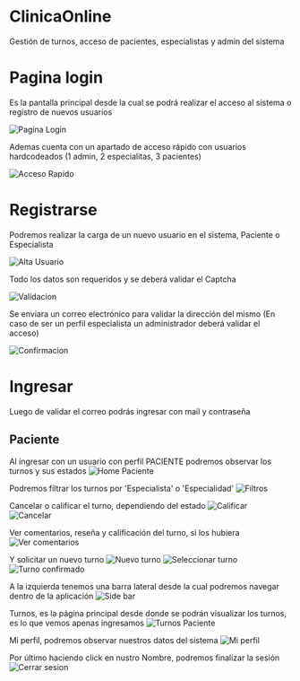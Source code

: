 # ClinicaOnline

Gestión de turnos, acceso de pacientes, especialistas y admin del sistema

# Pagina login

Es la pantalla principal desde la cual se podrá realizar el acceso al sistema o registro de nuevos usuarios

![Pagina Login](https://github.com/EstebanMato/ClinicaOnlineTPLabo/blob/master/imgReadme/2023-11-16%2009_41_56-.png)


Ademas cuenta con un apartado de acceso rápido con usuarios hardcodeados (1 admin, 2 especialitas, 3 pacientes) 

![Acceso Rapido](https://github.com/EstebanMato/ClinicaOnlineTPLabo/blob/master/imgReadme/2023-11-16%2009_44_09-ClinicaOnline.png)

# Registrarse

Podremos realizar la carga de un nuevo usuario en el sistema, Paciente o Especialista 

![Alta Usuario](https://github.com/EstebanMato/ClinicaOnlineTPLabo/blob/master/imgReadme/2023-11-16%2009_51_03-ClinicaOnline.png)

Todo los datos son requeridos y se deberá validar el Captcha 

![Validacion](https://github.com/EstebanMato/ClinicaOnlineTPLabo/blob/master/imgReadme/2023-11-16%2011_20_06-ClinicaOnline.png)

Se enviara un correo electrónico para validar la dirección del mismo (En caso de ser un perfil especialista un administrador deberá validar el acceso)

![Confirmacion](https://github.com/EstebanMato/ClinicaOnlineTPLabo/blob/master/imgReadme/2023-11-16%2011_20_32-ClinicaOnline.png)


# Ingresar
Luego de validar el correo podrás ingresar con mail y contraseña

## Paciente
Al ingresar con un usuario con perfil PACIENTE podremos observar los turnos y sus estados
![Home Paciente](https://github.com/EstebanMato/ClinicaOnlineTPLabo/blob/master/imgReadme/2023-11-16%2011_42_25-.png)

Podremos filtrar los turnos por 'Especialista' o 'Especialidad' 
![Filtros](https://github.com/EstebanMato/ClinicaOnlineTPLabo/blob/master/imgReadme/2023-11-16%2011_48_55-.png)

Cancelar o calificar el turno, dependiendo del estado 
![Calificar](https://github.com/EstebanMato/ClinicaOnlineTPLabo/blob/master/imgReadme/2023-11-16%2011_58_43-ClinicaOnline.png)
![Cancelar](https://github.com/EstebanMato/ClinicaOnlineTPLabo/blob/master/imgReadme/2023-11-16%2011_59_22-ClinicaOnline.png)

Ver comentarios, reseña y calificación del turno, si los hubiera
![Ver comentarios](https://github.com/EstebanMato/ClinicaOnlineTPLabo/blob/master/imgReadme/2023-11-16%2011_57_00-.png)

Y solicitar un nuevo turno 
![Nuevo turno](https://github.com/EstebanMato/ClinicaOnlineTPLabo/blob/master/imgReadme/2023-11-16%2012_00_39-.png)
![Seleccionar turno](https://github.com/EstebanMato/ClinicaOnlineTPLabo/blob/master/imgReadme/2023-11-16%2012_01_39-ClinicaOnline.png)
![Turno confirmado](https://github.com/EstebanMato/ClinicaOnlineTPLabo/blob/master/imgReadme/2023-11-16%2012_02_20-.png)


A la izquierda tenemos una barra lateral desde la cual podremos navegar dentro de la aplicación
![Side bar](https://github.com/EstebanMato/ClinicaOnlineTPLabo/blob/master/imgReadme/2023-11-16%2012_05_06-ClinicaOnline.png)

Turnos, es la página principal desde donde se podrán visualizar los turnos, es lo que vemos apenas ingresamos 
![Turnos Paciente](https://github.com/EstebanMato/ClinicaOnlineTPLabo/blob/master/imgReadme/2023-11-16%2011_42_25-.png)


Mi perfil, podremos observar nuestros datos del sistema 
![Mi perfil](https://github.com/EstebanMato/ClinicaOnlineTPLabo/blob/master/imgReadme/2023-11-16%2012_08_25-.png)



Por último haciendo click en nustro Nombre, podremos finalizar la sesión
![Cerrar sesion](https://github.com/EstebanMato/ClinicaOnlineTPLabo/blob/master/imgReadme/2023-11-16%2012_09_13-ClinicaOnline.png)










